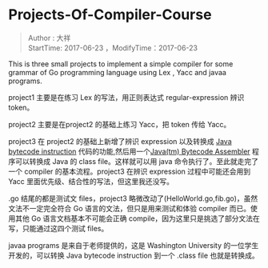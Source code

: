 # Projects-Of-Compiler-Course
> Author : 大祥  
> StartTime: 2017-06-23 ，ModifyTime：2017-06-23

This is three small projects to implement a simple compiler for some grammar of Go programming language using Lex , Yacc and javaa programs.

project1 主要是在练习 Lex 的写法，用正则表达式 regular-expression 辨识 token。

project2 主要是在project2 的基础上练习 Yacc，把 token 传给 Yacc。

project3 在 project2 的基础上新增了辨识 expression 以及转换成 [Java bytecode instruction](https://en.wikipedia.org/wiki/Java_bytecode_instruction_listings) 代码的功能,然后用一个[Java(tm) Bytecode Assembler](http://tinf2.vub.ac.be/~dvermeir/courses/compilers/javaa/) 程序可以转换成 Java 的 class file。这样就可以用 java 命令执行了。至此就走完了一个 compiler 的基本流程。project3 在辨识 expression 过程中可能还会用到 Yacc 里面优先级、结合性的写法，但这里我还没写。

.go 结尾的都是测试文 files，project3 略微改动了(HelloWorld.go,fib.go)，虽然文法不一定完全符合 Go 语言的文法，但只是用来测试和体验 compiler 而已。使用其他 Go 语言文档基本不可能会正确 compile，因为这里只是挑选了部分文法在写，只能通过这四个测试 files。

javaa programs 是来自于老师提供的，这是 Washington University 的一位学生开发的，可以转换 Java bytecode instruction 到一个 .class file 也就是转换成。
